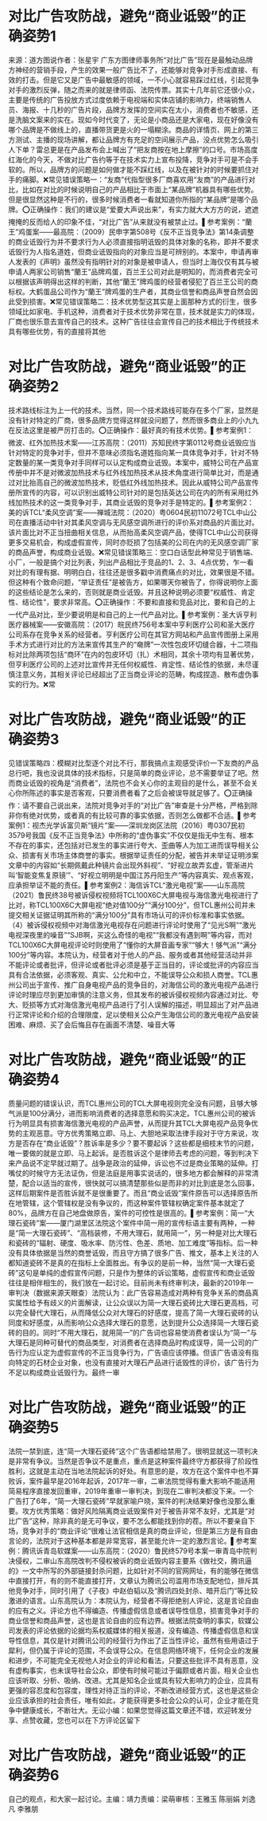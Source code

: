 # 对比广告攻防战，避免“商业诋毁”的正确姿势1

来源：道方图说作者：张星宇 广东方图律师事务所“对比广告”现在是最触动品牌方神经的营销手段，产生的效果一般广告比不了，还能够对竞争对手形成直接、有效的打击。但是它又是广告中最敏感的领域，一不小心就容易踩过红线，引起竞争对手的激烈反弹，随之而来的就是律师函、法院传票。其实十几年前它还很小众，主要是传统的广告投放方式过度依赖于电视端和实体店铺的影响力，终端销售人员、海报、十几秒的广告片段，品牌方发挥的空间实在太小，消费者也不敏感，还是洗脑文案来的实在。现如今时代变了，无论是小商品还是大家电，现在好像没有哪个品牌是不做线上的，直播带货更是火的一塌糊涂。商品的详情页、网上的第三方测试、主播的现场讲解，都让品牌方有充足的空间展示产品，没点优势怎么吸引人下单？雷总更是在产品发布会上喊出了“把友商按在地上摩擦”的口号。市场高度红海化的今天，不做对比广告约等于在技术实力上宣布投降，竞争对手可是不会手软的。所以，品牌方的问题是如何做才能不踩红线，以及在被针对的时候要抓住对手的痛脚。❌常见错误策略一：“友商”代指型很多厂商喜欢用“友商”的产品进行对比，比如在对比的时候说明自己的产品相比于市面上“某品牌”机器具有哪些优势。但是很显然这种是不行的，很多时候消费者一看就知道你所指的“某品牌”是哪个品牌。⭕正确操作：我们的建议是“爱要大声说出来”，有实力就大大方方的说，遮遮掩掩的反而给人的印象不佳，“对比广告”从来就没有被禁止过。▌参考案例：“蘭王”鸡蛋案——最高院：（2009）民申字第508号《反不正当竞争法》第14条调整的商业诋毁行为并不要求行为人必须直接指明诋毁的具体对象的名称，即并不要求诋毁行为人指名道姓，但商业诋毁指向的对象应当是可辨别的。本案中，申请再审人发表的《声明》虽然没有指明针对的对象是被申请人，但当时上海仅仅有其与被申请人两家公司销售“蘭王”品牌鸡蛋，百兰王公司对此是明知的，而消费者完全可以根据该声明得出这样的判断，其他“蘭王”牌鸡蛋的经营者侵犯了百兰王公司的商标权。大鹤蛋品公司作为“蘭王”牌鸡蛋的生产者，其商业信誉和商品声誉自然会因此受到损害。❌常见错误策略二：技术优势型这其实是上面那种方式的衍生，很多领域比如家电、手机这种，消费者对于技术优势非常在意，技术就是实力的体现，厂商也很乐意去宣传自己的技术。这种广告往往会宣传自己的技术相比于传统技术具有哪些优势，有的直接将其他

# 对比广告攻防战，避免“商业诋毁”的正确姿势2

技术路线标注为上一代的技术。当然，同一个技术路线可能存在多个厂家，显然是没有针对特定的厂商，很多品牌方觉得这样就没问题了，然而很多商业上的小九九在反法这里是被严厉打击的。⭕正确操作：最好真的有技术优势。▌参考案例1：微波、红外加热技术案——江苏高院：（2011）苏知民终字第0112号商业诋毁应当针对特定的竞争对手，但并不意味必须指名道姓指向某一具体竞争对手，针对不特定数量的某一类竞争对手同样可以认定构成商业诋毁。本案中，威特公司在产品宣传册中并不是对微波加热技术与红外线加热技术从技术角度进行简单比对，而是通过对比抬高自己的微波加热技术，贬低红外线加热技术。因此从威特公司产品宣传册所宣传的内容，可以识别出威特公司针对的是包括英达公司在内的所有采用红外线加热技术的这一类竞争对手，其商业诋毁的竞争对手是特定的。▌参考案例2：美的诉TCL“柔风空调”案——禅城法院：（2020）粤0604民初11072号TCL中山公司在直播活动中针对其柔风空调与无风感空调所进行的评价系对商品的片面比对。该片面比对不正当扭曲相关信息，从而抬高柔风空调产品，使得TCL中山公司获得更多交易机会，构成虚假宣传，同时亦贬损了包括美的公司在内的无风感空调厂家的商品声誉，构成商业诋毁。❌常见错误策略三：空口白话型此种常见于销售端、小厂，一般是搞个对比列表，列出产品相比于竞品的1、2、3、4点优势，乍一看对比的有理有据、明明白白，往往还是很多戳中消费痛点的对比，效果很是不错。但这种有个致命问题，“举证责任”是被告方，如果哪天你被告了，你得说明你上面的这些结论是怎么来的，否则就是商业诋毁。并且这种说明必须要“权威性、肯定性、结论性”，要求非常高。⭕正确操作：不要和直接和竞品对比，要和自己的上一代产品对比，至少要说明是和自己的上一代产品对比。▌参考案例：圣大诉亨利医疗器械案——安徽高院：（2017）皖民终756号本案中亨利医疗公司和圣大医疗公司系存在竞争关系的经营者。亨利医疗公司在其官方网站和产品宣传图册上采用手术方式进行对比的方法来宣传其生产的“奛牌”一次性包皮环切缝合器，十二项指标对比除两项包括“商环”在内的包皮环切（扎）术相同，其余十项均有显著优势，但亨利医疗公司的上述对比宣传并无任何权威性、肯定性、结论性的依据，未尽谨慎注意义务，其相关评论已经超出了正当商业评论的范畴，构成捏造、散布虚伪事实的行为。❌常

# 对比广告攻防战，避免“商业诋毁”的正确姿势3

见错误策略四：模糊对比型逐个对比不行，那我搞点主观感受评价一下友商的产品总行吧，我也没说具体的技术指标，只是简单的商业评论，总不需要举证了吧。然而商业诋毁的视角是“消费者”，法院也不会关心你的主观目的是什么，甚至不会关心你所陈述的事实是否客观，只要消费者看了之后会被误导就足够了。⭕正确操作：请不要自己说出来，法院对竞争对手的“对比广告”审查是十分严格，严格到除非你有绝对优势，或者真的有比较可靠的事实依据，否则怎么做都不合适。▌参考案例1：视杰光学诉富贝斯“镜片”案——深圳龙岗区法院（2016）粤0307民初3579号我国《反不正当竞争法》中所称的“虚伪事实”不仅仅是指无中生有、根本不存在的事实，还包括对已发生的事实进行夸大、歪曲等人为加工进而误导相关公众、损害有关市场主体商誉的事实。根据举证责任的分配，被告并未举证证明涉案文章中的内容如“长期佩戴此种镜片会出现外斜视”、“好视立故弄玄虚，管渐进片叫‘智能变焦复原镜’”、“好视立明明是中国江苏丹阳生产”等内容真实、观点客观，应承担举证不能的责任。▌参考案例2：海信诉TCL“激光电视”案——山东高院（2021）鲁民终38号被诉侵权视频将TCL100X6C大屏电视与海信激光电视进行了比对，称TCL100X6C大屏电视“绝对值100分”“满分100分”，但TCL惠州公司并未提交相关证据证明其所称的“满分100分”具有市场认可的评价标准和事实依据。（4）被诉侵权视频中对海信激光电视存在问题进行评论时使用了“见光S啊”“激光电视深夜里的噪音”“SJB啊，买这么奇怪的电视”“我都没有遇到啊”等内容，而对TCL100X6C大屏电视评论时则使用了“懂你的大屏音画专家”“够大！够气派”“满分100分”等内容。本院认为，经营者对于他人的产品、服务或者其他经营活动并非不能评论或者批评，但评论或者批评必须是基于正当目的，评论或批评的内容应当具有合法依据，必须客观、真实、公允和中立，不能误导公众和损人商誉。TCL惠州公司出于宣传、推广自身电视产品的竞争目的，对海信公司的激光电视产品进行评论时理应尽到更加审慎的注意义务，但其发布的被诉侵权视频内容通过对比、夸大、贬损等方式对海信激光电视产品进行了引人误解的描述，明显超出了对产品进行正常评论和介绍的合理限度，足以使相关公众产生海信公司的激光电视产品安装困难、麻烦、买了会后悔且存在画面不清楚、噪音大等

# 对比广告攻防战，避免“商业诋毁”的正确姿势4

质量问题的错误认识，而TCL惠州公司的TCL大屏电视则完全没有问题，且够大够气派是100分满分，进而影响消费者的选择意愿和购买决定。TCL惠州公司的被诉行为明显具有损害海信激光电视的产品声誉，从而提升其TCL大屏电视产品竞争优势的主观恶意。守方优秀策略立即、马上、大胆地采取法律手段对于守方来说，攻方是否存在“商业诋毁”？胜诉率是多少？要不要起诉？这些都是细枝末节的问题，唯一要做的就是立即、马上起诉。是否胜诉这个是律师去考虑的问题，等到判决下来产品说不定早就过期了。战争是政治的延伸，诉讼也不过是商业策略的延伸。打嘴仗的时候守方无法证伪，但是法庭是用事实说话的，很多地方都会解释的非常清楚，配合以适当的宣传，很快就可以搞清楚那些似是而非的对比到底是怎么回事，这样后期案件是否胜诉就不是很重要了。而且“商业诋毁”案件原告可以选择原告所在地管辖，这个管辖权是没有争议的，而这种案件管辖权确定案件基本就定了80%，品牌方在自己地盘做原告，案件的可控性是很高的。▌参考案例：简一“大理石瓷砖”案——厦门湖里区法院这个案件中简一用的宣传标语主要有两种，一种是“简一大理石瓷砖”、“高档装修，不用大理石，就用简一”，另一种是对比大理石和瓷砖的“辐射、硬度、吸水率、防污性、色差、质地、加工难度”等指标。后一种没有具体依据是当然的商誉诋毁，而且守方搞了很多广告、推文，基本上关注的人都知道瓷砖不是真的在指标上全面胜出。有争议的是前一种，当然“简一大理石瓷砖”这句是单纯的虚假宣传问题，只是作为整体的诉讼策略，虚假宣传和商业诋毁往往是相伴相生的，我们放在一起讨论。目前尚未有终审判决，最新的2019年一审判决（数据来源天眼查）法院认为：此广告容易造成对两种有竞争关系的商品真实属性给予有歧义的片面解读，让公众误以为简一大理石瓷砖比大理石更高档，可以完全替代大理石，从而降低公众对大理石的好感度，提高了简一大理石瓷砖的认同度和好感度，从而影响公众选择大理石的意愿，达到提升公众选择简一大理石瓷砖的目的。同时“不用大理石，就用简一”的广告词也容易使消费者误认为“简一”与大理石是同种可替代的商品类型，对消费者在选择商品时构成误导，简一公司的广告行为应认定为虚假宣传的不正当竞争行为，广告语应该停播。但该广告语没有指向特定的石材企业对象，也没有直接对大理石产品进行诋毁性的评价，该广告行为不足以构成商业诋毁行为。最终一审

# 对比广告攻防战，避免“商业诋毁”的正确姿势5

法院一禁到底，连“简一大理石瓷砖”这个广告语都给禁用了。很明显就这一项判决是非常有争议。当然是否争议不是重点，重点是这种案件最终守方都获得了阶段性胜利，这就是主动在当地法院起诉的好处。有意思的是，攻方在这个案件中也不算败诉，案件最早是2016年起诉，2017年一审，二审法院觉得有重大影响不能适用简易程序直接发回重审，2019年重审一审判决，到现在二审判决都没下来。一个广告打了6年，“简一大理石瓷砖”早就家喻户晓，案件的判决结果好像也没那么重要。攻方优秀策略：做好风险隔离商业诋毁案件对于被告非常不友好，尤其是“对比广告”这种，除非真的是无可争议，要不怎么都能找到你的茬。所以不要亲自下场，竞争对手的“商业评论”很难让法官相信是真的商业评论，但是第三方是有自由言论的，法院对于这种基本都是非常宽容，甚至能允许一定的激烈言论。▌参考案例：腾讯诉青岛软媒案——山东高院：（2020）鲁民终579号本案一审青岛中院判决侵权，二审山东高院改判不侵权被诉的商业诋毁内容主要系《做社交，腾讯逼的》一文中所写的外部链接封杀问题，比如针对不同的官网网址，有的能够在微信中直接打开，有的则不能直接打开，文章认为腾讯公司滥用市场支配地位，排斥其他竞争对手，同时引用了《子夜》中赵伯韬以及“腾讯四处封杀、暗开后门”等比较激进的语言。山东高院认为：本院认为，经营者不得拒绝别人评论，这是言论自由的应有之义。评论方也不得编造、传播虚假信息或者误导性信息，损害竞争对手的商业信誉和商品声誉，这也是言论自由的应有边界。根据法院查明的事实，软媒公司发表的评论依据的论据均系权威媒体的相关报道，没有编造、传播虚假信息和误导性信息，其仅是针对腾讯公司的经营行为作出了正当性评论，虽然有些用语过于犀利，但仍属于评论的范围，不会误导公众。在信息网络环境下，任何企业的发展和进步，不可能完全无视他人对企业的评论和看法，只要这些批评不具有恶意，没有虚构事实，也未误导社会公众，即使有时候可能过于偏颇或者片面，相关企业也应该听取、分析、吸纳、改进。尤其是知名企业或具有较大影响力的企业，应具有更强的容忍度和包容度，理性对待正当的评论，不断改进经营方式，这也是这些企业应该承担的社会责任，唯有如此，才能获得更多社会公众的认可，企业才能在竞争中健康成长，不断壮大。无讼小编：如果您觉得这篇文章还不错，欢迎转发分享、点赞收藏，您也可以在下方评论区留下

# 对比广告攻防战，避免“商业诋毁”的正确姿势6

自己的观点，和大家一起讨论。主编：靖力责编：梁萌审核：王雅玉 陈丽娟 刘逸凡 李雅朋

